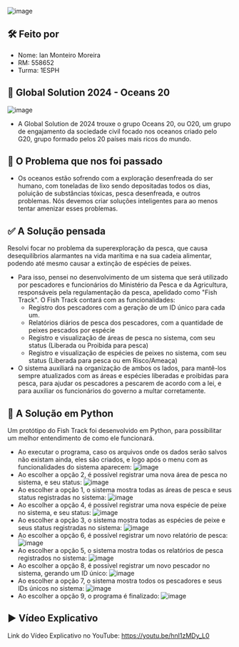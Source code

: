 ![image](https://github.com/ianmonteirom/Global-Solution-1/assets/152393807/46647c82-d38e-4eda-9b06-427c9310aa18)

## 🛠️ Feito por 
- Nome: Ian Monteiro Moreira
- RM: 558652
- Turma: 1ESPH


## 🌊 Global Solution 2024 - Oceans 20
![image](https://github.com/ianmonteirom/Global-Solution-1/assets/152393807/cd0f232b-7ec5-4c27-a365-936b33f83c72)
- A Global Solution de 2024 trouxe o grupo Oceans 20, ou O20, um grupo de engajamento da sociedade civil focado nos oceanos criado pelo G20, grupo formado pelos 20 países mais ricos do mundo.

## 🤔 O Problema que nos foi passado
- Os oceanos estão sofrendo com a exploração desenfreada do ser humano, com toneladas de lixo sendo depositadas todos os dias, poluição de substâncias tóxicas, pesca desenfreada, e outros problemas. Nós devemos criar soluções inteligentes para ao menos tentar amenizar esses problemas.
  
## ✅ A Solução pensada
Resolvi focar no problema da superexploração da pesca, que causa desequilíbrios alarmantes na vida marítima e na sua cadeia alimentar, podendo até mesmo causar a extinção de espécies de peixes.
- Para isso, pensei no desenvolvimento de um sistema que será utilizado por pescadores e funcionários do Ministério da Pesca e da Agricultura, responsáveis pela regulamentação da pesca, apelidado como "Fish Track". O Fish Track contará com as funcionalidades:
  - Registro dos pescadores com a geração de um ID único para cada um.
  - Relatórios diários de pesca dos pescadores, com a quantidade de peixes pescados por espécie
  - Registro e visualização de áreas de pesca no sistema, com seu status (Liberada ou Proibida para pesca)
  - Registro e visualização de espécies de peixes no sistema, com seu status (Liberada para pesca ou em Risco/Ameaça)
- O sistema auxiliará na organização de ambos os lados, para mantê-los sempre atualizados com as áreas e espécies liberadas e proibidas para pesca, para ajudar os pescadores a pescarem de acordo com a lei, e para auxiliar os funcionários do governo a multar corretamente.

## 🐍 A Solução em Python
Um protótipo do Fish Track foi desenvolvido em Python, para possibilitar um melhor entendimento de como ele funcionará.
- Ao executar o programa, caso os arquivos onde os dados serão salvos não existam ainda, eles são criados, e logo após o menu com as funcionalidades do sistema aparecem:
![image](https://github.com/ianmonteirom/Global-Solution-1/assets/152393807/19f9e575-c498-47cc-99a4-1d1f674f3216)
- Ao escolher a opção 2, é possível registrar uma nova área de pesca no sistema, e seu status:
![image](https://github.com/ianmonteirom/Global-Solution-1/assets/152393807/ec5bc545-322e-433b-b01c-bbc8972be4b2)
- Ao escolher a opção 1, o sistema mostra todas as áreas de pesca e seus status registradas no sistema:
![image](https://github.com/ianmonteirom/Global-Solution-1/assets/152393807/76c991e7-b47d-49e1-8696-3ca3f0fe810f)
- Ao escolher a opção 4, é possível registrar uma nova espécie de peixe no sistema, e seu status:
![image](https://github.com/ianmonteirom/Global-Solution-1/assets/152393807/4a7f94ed-ddff-4e82-8a26-4c09e43f9c75)
- Ao escolher a opção 3, o sistema mostra todas as espécies de peixe e seus status registradas no sistema:
![image](https://github.com/ianmonteirom/Global-Solution-1/assets/152393807/7b4e12e9-78d3-4ccb-bf4c-f8a688a0328a)
- Ao escolher a opção 6, é possível registrar um novo relatório de pesca:
![image](https://github.com/ianmonteirom/Global-Solution-1/assets/152393807/68c993e6-41d0-43e5-a80c-1e509fd67ee4)
- Ao escolher a opção 5, o sistema mostra todas os relatórios de pesca registrados no sistema:
![image](https://github.com/ianmonteirom/Global-Solution-1/assets/152393807/a06550fd-c393-4d43-9f42-65b9a59784ff)
- Ao escolher a opção 8, é possível registrar um novo pescador no sistema, gerando um ID único:
![image](https://github.com/ianmonteirom/Global-Solution-1/assets/152393807/2625f930-e622-43d1-a7f3-6d6385140acd)
- Ao escolher a opção 7, o sistema mostra todos os pescadores e seus IDs únicos no sistema:
![image](https://github.com/ianmonteirom/Global-Solution-1/assets/152393807/890b08a1-e38c-475b-bd4a-1d817c4370b1)
- Ao escolher a opção 9, o programa é finalizado:
![image](https://github.com/ianmonteirom/Global-Solution-1/assets/152393807/02c3cd02-e9f0-4804-8b0b-34b485770ad1)

## ▶️ Vídeo Explicativo
Link do Vídeo Explicativo no YouTube: https://youtu.be/hnI1zMDy_L0


